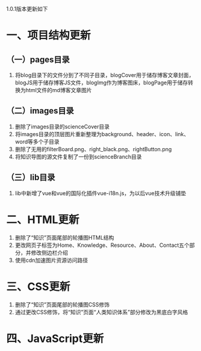 1.0.1版本更新如下

# 一、项目结构更新

## （一）pages目录

1. 将blog目录下的文件分到了不同子目录，blogCover用于储存博客文章封面，blogJS用于储存博客JS文件，blogImg作为博客图床，blogPage用于储存转换为html文件的md博客文章图片

## （二）images目录

1. 删除了images目录的scienceCover目录
2. 将images目录的顶层图片重新整理为background、header、icon、link、word等多个子目录
3. 删除了无用的filterBoard.png、right_black.png、rightButton.png
4. 将知识导图的源文件复制了一份到scienceBranch目录

## （三）lib目录

1. lib中新增了vue和vue的国际化插件vue-i18n.js，为以后vue技术升级铺垫

# 二、HTML更新

1. 删除了“知识”页面尾部的轮播图HTML结构
2. 更改网页子标签为Home、Knowledge、Resource、About、Contact五个部分，并修改侧边栏介绍
3. 使用cdn加速图片资源访问路径

# 三、CSS更新

1. 删除了“知识”页面尾部的轮播图CSS修饰
2. 通过更改CSS修饰，将“知识”页面“人类知识体系”部分修改为黑底白字风格

# 四、JavaScript更新